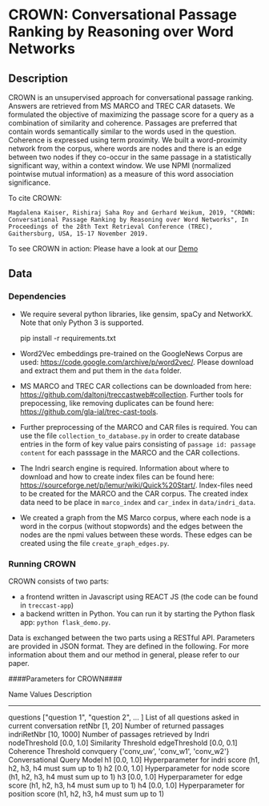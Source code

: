 CROWN: **C**onversational Passage **R**anking by Reasoning **o**ver **W**ord **N**etworks
============

Description
------------

CROWN is an unsupervised approach for conversational passage ranking. Answers are retrieved from MS MARCO and TREC CAR datasets. We formulated the objective of maximizing the passage score for a query as a combination of similarity and coherence. Passages are preferred that contain words semantically similar to the words used in the question. Coherence is expressed using term proximity. We built a word-proximity network from the corpus, where words are nodes and there is an edge between two nodes if they co-occur in the same passage in a statistically significant way, within a context window. We use NPMI (normalized pointwise mutual information) as a measure of this word association significance.

To cite CROWN: 
    
    Magdalena Kaiser, Rishiraj Saha Roy and Gerhard Weikum, 2019, "CROWN: Conversational Passage Ranking by Reasoning over Word Networks", In Proceedings of the 28th Text Retrieval Conference (TREC), Gaithersburg, USA, 15-17 November 2019.

To see CROWN in action: Please have a look at our [Demo](http://crown.mpi-inf.mpg.de)

Data
------

### Dependencies ####

* We require several python libraries, like gensim, spaCy and NetworkX. Note that only Python 3 is supported.

    pip install -r requirements.txt


* Word2Vec embeddings pre-trained on the GoogleNews Corpus are used: https://code.google.com/archive/p/word2vec/. Please download and extract them and put them in the `data` folder.

* MS MARCO and TREC CAR collections can be downloaded from here: https://github.com/daltonj/treccastweb#collection. Further tools for prepocessing, like removing duplicates can be found here: https://github.com/gla-ial/trec-cast-tools.

* Further preprocessing of the MARCO and CAR files is required. You can use the file `collection_to_database.py` in order to create database entries in the form of key value pairs consisting of `passage id: passage content` for each passsage in the MARCO and the CAR collections.

* The Indri search engine is required. Information about where to download and how to create index files can be found here: https://sourceforge.net/p/lemur/wiki/Quick%20Start/. Index-files need to be created for the MARCO and the CAR corpus. The created index data need to be place in `marco_index` and  `car_index` in `data/indri_data`.

* We created a graph from the MS Marco corpus, where each node is a word in the corpus (without stopwords) and the edges between the nodes are the npmi values between these words. These edges can be created using the file `create_graph_edges.py`.



### Running CROWN ####

CROWN consists of two parts: 
* a frontend written in Javascript using REACT JS (the code can be found in `treccast-app`)
* a backend written in Python. You can run it by starting the Python flask app: `python flask_demo.py`.
  
Data is exchanged between the two parts using a RESTful API.
Parameters are provided in JSON format. They are defined in the following. 
For more information about them and our method in general, please refer to our paper.

####Parameters for CROWN####

Name  Values      Description
----  ------------  ------------
questions ["question 1", "question 2", ... ] List of all questions asked in current conversation
retNbr  [1, 20]  Number of returned passages 
indriRetNbr [10, 1000]  Number of passages retrieved by Indri
nodeThreshold [0.0, 1.0] Similarity Threshold
edgeThreshold [0.0, 0.1] Coherence Threshold
convquery {'conv_uw', 'conv_w1', 'conv_w2'} Conversational Query Model
h1    [0.0, 1.0]  Hyperparameter for indri score (h1, h2, h3, h4 must sum up to 1)
h2    [0.0, 1.0]  Hyperparameter for node score (h1, h2, h3, h4 must sum up to 1)
h3    [0.0, 1.0]  Hyperparameter for edge score (h1, h2, h3, h4 must sum up to 1)
h4    [0.0, 1.0]  Hyperparameter for position score (h1, h2, h3, h4 must sum up to 1)

